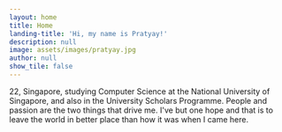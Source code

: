 ```yaml
---
layout: home
title: Home
landing-title: 'Hi, my name is Pratyay!'
description: null
image: assets/images/pratyay.jpg
author: null
show_tile: false
---
```


22, Singapore, studying Computer Science at the National University of Singapore, and also in the University Scholars Programme. People and passion are the two things that drive me. I've but one hope and that is to leave the world in better place than how it was when I came here.
